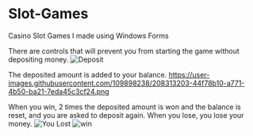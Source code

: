 # Slot-Games
Casino Slot Games I made using Windows Forms

There are controls that will prevent you from starting the game without depositing money.
![Deposit](https://user-images.githubusercontent.com/109898238/208313171-89864b82-8633-4567-8d81-984f69332b9b.png)


The deposited amount is added to your balance.
https://user-images.githubusercontent.com/109898238/208313203-44f78b10-a771-4b50-ba21-7eda45c3cf24.png

When you win, 2 times the deposited amount is won and the balance is reset, and you are asked to deposit again.
When you lose, you lose your money.
![You Lost](https://user-images.githubusercontent.com/109898238/208313228-f416ccd0-c346-4bb0-8256-cb0397f7cdb5.png)
![win](https://user-images.githubusercontent.com/109898238/208313284-849d1309-4743-4423-9da8-47a54de9d6ee.png)
